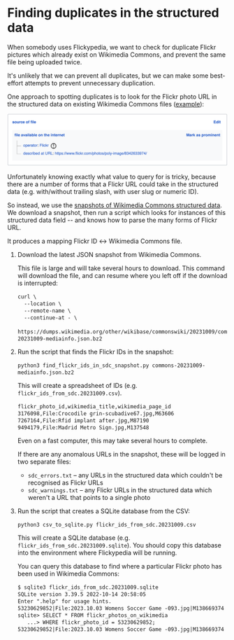 # Finding duplicates in the structured data

When somebody uses Flickypedia, we want to check for duplicate Flickr pictures which already exist on Wikimedia Commons, and prevent the same file being uploaded twice.

It's unlikely that we can prevent all duplicates, but we can make some best-effort attempts to prevent unnecessary duplication.

One approach to spotting duplicates is to look for the Flickr photo URL in the structured data on existing Wikimedia Commons files ([example](https://commons.wikimedia.org/wiki/File:Gelnhausen,_Kaiserpfalz,_Ruine_des_Palas_%28http---www.flickr.com-photos-poly-image-6318576132-in-set-72157628058920966-%29_%288342633974%29.jpg)):

<img src="flickr_source_in_sdc.png" alt="Screenshot of a structured data statement on Wikimedia Commons. This is a 'source of file' statement for a file which is available on the Internet, with 'operator' Flickr and 'described at URL' a link back to the original Flickr image.">

Unfortunately knowing exactly what value to query for is tricky, because there are a number of forms that a Flickr URL could take in the structured data (e.g. with/without trailing slash, with user slug or numeric ID).

So instead, we use the [snapshots of Wikimedia Commons structured data](https://dumps.wikimedia.org/other/wikibase/commonswiki/).
We download a snapshot, then run a script which looks for instances of this structured data field -- and knows how to parse the many forms of Flickr URL.

It produces a mapping Flickr ID ↔ Wikimedia Commons file.

1.  Download the latest JSON snapshot from Wikimedia Commons.
    
    This file is large and will take several hours to download.
    This command will download the file, and can resume where you left off if the download is interrupted:
    
    ```
    curl \
      --location \
      --remote-name \
      --continue-at - \
      https://dumps.wikimedia.org/other/wikibase/commonswiki/20231009/commons-20231009-mediainfo.json.bz2    
    ```

2.  Run the script that finds the Flickr IDs in the snapshot:

    ```
    python3 find_flickr_ids_in_sdc_snapshot.py commons-20231009-mediainfo.json.bz2
    ```
    
    This will create a spreadsheet of IDs (e.g. `flickr_ids_from_sdc.20231009.csv`).
    
    ```csv
    flickr_photo_id,wikimedia_title,wikimedia_page_id
    3176098,File:Crocodile grin-scubadive67.jpg,M63606
    7267164,File:Rfid implant after.jpg,M87190
    9494179,File:Madrid Metro Sign.jpg,M137548
    ```
    
    Even on a fast computer, this may take several hours to complete.

    If there are any anomalous URLs in the snapshot, these will be logged in two separate files:
    
    -   `sdc_errors.txt` – any URLs in the structured data which couldn't be recognised as Flickr URLs
    -   `sdc_warnings.txt` – any Flickr URLs in the structured data which weren't a URL that points to a single photo

3.  Run the script that creates a SQLite database from the CSV:

    ```
    python3 csv_to_sqlite.py flickr_ids_from_sdc.20231009.csv
    ```
    
    This will create a SQLite database (e.g. `flickr_ids_from_sdc.20231009.sqlite`).
    You should copy this database into the environment where Flickypedia will be running.
    
    You can query this database to find where a particular Flickr photo has been used in Wikimedia Commons:
    
    ```console
    $ sqlite3 flickr_ids_from_sdc.20231009.sqlite
    SQLite version 3.39.5 2022-10-14 20:58:05
    Enter ".help" for usage hints.
    53230629852|File:2023.10.03 Womens Soccer Game -093.jpg|M138669374
    sqlite> SELECT * FROM flickr_photos_on_wikimedia
       ...> WHERE flickr_photo_id = 53230629852;
    53230629852|File:2023.10.03 Womens Soccer Game -093.jpg|M138669374
    ```
